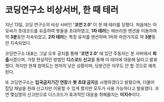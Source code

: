 # 코딩연구소 비상서버, 한 때 테러


지난 13일, 코딩 연구소의 비상 서버인 **'코연 2.0'** 이 한 때 테러를 당했다.
처음에는 아모씨가 초대코드를 유출하여 봇들을 초대하였고, **1차 테러**는 에브리원 맨션을 이용하여 약 **3분**동안 지속되었고, **2차 테러**는 특정 유저를 맨션하며 1차와 마찬가지로 약 **3분**동안 지속되었다.

코딩연구소 대표는 그날 오후 공지를 통해 **'코연 2.0'** 에 있던 주동자는 본 서버에서 **퇴출**시켰으며, 가장 현실적인 방법인 **디스코드 신고**를 통해 이 테러에 대응해 달라고 발표했다. 하지만 현재 참여도는 현저히 낮은 상황이며, 당분간은 아무도 안 할 것으로 예측된다.

또 코딩연구소는 **입국금지기간 연장**과 **봇 초대 금지**를 시행하겠다고 밝혔으며, 더불어 잡담 채널을 원래 신고자만 이용할 수 있게 했지만 모두가 사용 가능하다고 발표했다. 과연 몇십명의 신고만으로 디스코드가 효과적인 대응을 취해줄지는 **미지수**이다.
